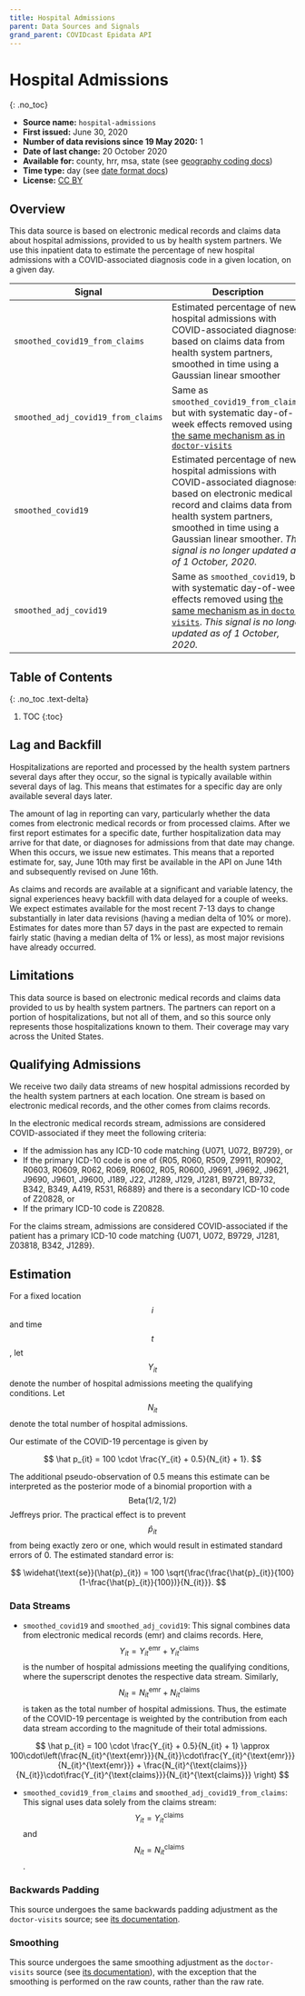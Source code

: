```yaml
---
title: Hospital Admissions
parent: Data Sources and Signals
grand_parent: COVIDcast Epidata API
---
```


# Hospital Admissions
{: .no_toc}

* **Source name:** `hospital-admissions`
* **First issued:** June 30, 2020
* **Number of data revisions since 19 May 2020:** 1
* **Date of last change:** 20 October 2020
* **Available for:** county, hrr, msa, state (see [geography coding docs](../covidcast_geography.md))
* **Time type:** day (see [date format docs](../covidcast_times.md))
* **License:** [CC BY](../covidcast_licensing.md#creative-commons-attribution)

## Overview

This data source is based on electronic medical records and claims data about
hospital admissions, provided to us by health system partners. We use this
inpatient data to estimate the percentage of new hospital admissions with a
COVID-associated diagnosis code in a given location, on a given day.

| Signal | Description |
| --- | --- |
| `smoothed_covid19_from_claims` | Estimated percentage of new hospital admissions with COVID-associated diagnoses, based on claims data from health system partners, smoothed in time using a Gaussian linear smoother |
| `smoothed_adj_covid19_from_claims` | Same as `smoothed_covid19_from_claims`, but with systematic day-of-week effects removed using [the same mechanism as in `doctor-visits`](doctor-visits.md#day-of-week-adjustment) |
| `smoothed_covid19` | Estimated percentage of new hospital admissions with COVID-associated diagnoses, based on electronic medical record and claims data from health system partners, smoothed in time using a Gaussian linear smoother. _This signal is no longer updated as of 1 October, 2020._  |
| `smoothed_adj_covid19` | Same as `smoothed_covid19`, but with systematic day-of-week effects removed using [the same mechanism as in `doctor-visits`](doctor-visits.md#day-of-week-adjustment). _This signal is no longer updated as of 1 October, 2020._ |

## Table of Contents
{: .no_toc .text-delta}

1. TOC
{:toc}

## Lag and Backfill

Hospitalizations are reported and processed by the health system partners
several days after they occur, so the signal is typically available within
several days of lag. This means that estimates for a specific day are only
available several days later.

The amount of lag in reporting can vary, particularly whether the data comes
from electronic medical records or from processed claims. After we first report
estimates for a specific date, further hospitalization data may arrive for that
date, or diagnoses for admissions from that date may change. When this occurs,
we issue new estimates. This means that a reported estimate for, say, June 10th
may first be available in the API on June 14th and subsequently revised on June
16th.

As claims and records are available at a significant and variable latency, the
signal experiences heavy backfill with data delayed for a couple of weeks.  We
expect estimates available for the most recent 7-13 days to change substantially
in later data revisions (having a median delta of 10% or more). Estimates for
dates more than 57 days in the past are expected to remain fairly static (having
a median delta of 1% or less), as most major revisions have already occurred.

## Limitations

This data source is based on electronic medical records and claims data provided
to us by health system partners. The partners can report on a portion of
hospitalizations, but not all of them, and so this source only represents those
hospitalizations known to them. Their coverage may vary across the United
States.

## Qualifying Admissions

We receive two daily data streams of new hospital admissions recorded by the health system partners at each location. One stream is based on electronic medical records, and the other comes from claims records.

In the electronic medical records stream, admissions are considered COVID-associated if they meet the following criteria:

* If the admission has any ICD-10 code matching {U071, U072, B9729}, or
* If the primary ICD-10 code is one of {R05, R060, R509, Z9911, R0902, R0603,
  R0609, R062, R069, R0602, R05, R0600, J9691, J9692, J9621, J9690, J9601,
  J9600, J189, J22, J1289, J129, J1281, B9721, B9732, B342, B349, A419, R531,
  R6889} and there is a secondary ICD-10 code of Z20828, or
* If the primary ICD-10 code is Z20828.

For the claims stream, admissions are considered COVID-associated if the patient has a primary ICD-10 code matching {U071, U072, B9729, J1281, Z03818, B342, J1289}.

## Estimation

For a fixed location $$i$$ and time $$t$$, let $$Y_{it}$$ denote the number of hospital admissions meeting the qualifying conditions.  Let $$N_{it}$$ denote the total number of hospital admissions. 

Our estimate of the COVID-19 percentage is given by

$$
\hat p_{it} = 100 \cdot \frac{Y_{it} + 0.5}{N_{it} + 1}.
$$

The additional pseudo-observation of 0.5 means this estimate can be interpreted
as the posterior mode of a binomial proportion with a $$\text{Beta}(1/2, 1/2)$$
Jeffreys prior. The practical effect is to prevent $$\hat p_{it}$$ from being
exactly zero or one, which would result in estimated standard errors of 0. The
estimated standard error is:

$$
\widehat{\text{se}}(\hat{p}_{it}) = 100 \sqrt{\frac{\frac{\hat{p}_{it}}{100}(1-\frac{\hat{p}_{it}}{100})}{N_{it}}}.
$$

### Data Streams
* `smoothed_covid19` and  `smoothed_adj_covid19`: This signal combines data from electronic medical records (emr) and claims records. Here, $$Y_{it} = Y_{it}^{\text{emr}} + Y_{it}^{\text{claims}}$$ is the number of
hospital admissions meeting the qualifying conditions, where the superscript denotes the respective data stream. Similarly, $$N_{it} = N_{it}^{\text{emr}} + N_{it}^{\text{claims}}$$ is taken as the
total number of hospital admissions. Thus, the estimate of the COVID-19 percentage is
weighted by the contribution from each data stream according to the magnitude of their total admissions.

$$
\hat p_{it} = 100 \cdot \frac{Y_{it} + 0.5}{N_{it} + 1} \approx 100\cdot\left(\frac{N_{it}^{\text{emr}}}{N_{it}}\cdot\frac{Y_{it}^{\text{emr}}}{N_{it}^{\text{emr}}} + \frac{N_{it}^{\text{claims}}}{N_{it}}\cdot\frac{Y_{it}^{\text{claims}}}{N_{it}^{\text{claims}}} \right)
$$

* `smoothed_covid19_from_claims` and  `smoothed_adj_covid19_from_claims`: This signal uses data solely from the claims stream: $$Y_{it} = Y_{it}^{\text{claims}} $$ and $$N_{it} = N_{it}^{\text{claims}}$$. 

### Backwards Padding

This source undergoes the same backwards padding adjustment as the `doctor-visits`
source; see [its documentation](doctor-visits.md#backwards-padding).

### Smoothing

This source undergoes the same smoothing adjustment as the `doctor-visits`
source (see [its documentation](doctor-visits.md#smoothing)), with the exception
that the smoothing is performed on the raw counts, rather than the raw rate.
